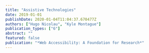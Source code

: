 ```yaml
---
title: "Assistive Technologies"
date: 2019-01-01
publishDate: 2020-01-04T11:04:37.670477Z
authors: ["Hugo Nicolau", "Kyle Montague"]
publication_types: ["6"]
abstract: ""
featured: false
publication: "*Web Accessibility: A Foundation for Research*"
---
```


